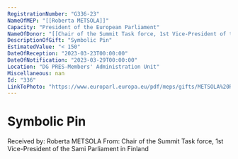 ```yaml
---
RegistrationNumber: "G336-23"
NameOfMEP: "[[Roberta METSOLA]]"
Capacity: "President of the European Parliament"
NameOfDonor: "[[Chair of the Summit Task force, 1st Vice-President of the Sami Parliament in Finland]]"
DescriptionOfGift: "Symbolic Pin"
EstimatedValue: "< 150"
DateOfReception: "2023-03-23T00:00:00"
DateOfNotification: "2023-03-29T00:00:00"
Location: "DG PRES-Members' Administration Unit"
Miscellaneous: nan
Id: "336"
LinkToPhoto: "https://www.europarl.europa.eu/pdf/meps/gifts/METSOLA%20Roberta_G336-23_1680185554971.jpg#"
---
```


# Symbolic Pin

Received by: Roberta METSOLA
From: Chair of the Summit Task force, 1st Vice-President of the Sami Parliament in Finland

